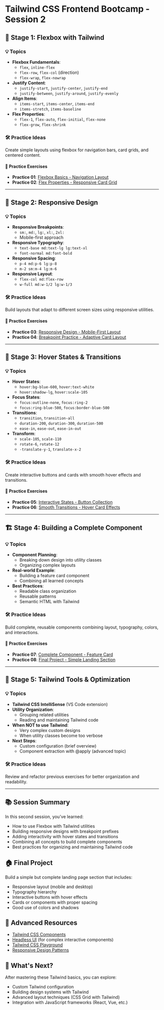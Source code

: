# Tailwind CSS Frontend Bootcamp - Session 2

## 🎯 Stage 1: Flexbox with Tailwind

### 💡 Topics

- **Flexbox Fundamentals**:
  - `flex`, `inline-flex`
  - `flex-row`, `flex-col` (direction)
  - `flex-wrap`, `flex-nowrap`
- **Justify Content**:
  - `justify-start`, `justify-center`, `justify-end`
  - `justify-between`, `justify-around`, `justify-evenly`
- **Align Items**:
  - `items-start`, `items-center`, `items-end`
  - `items-stretch`, `items-baseline`
- **Flex Properties**:
  - `flex-1`, `flex-auto`, `flex-initial`, `flex-none`
  - `flex-grow`, `flex-shrink`

### 🛠 Practice Ideas

Create simple layouts using flexbox for navigation bars, card grids, and centered content.

#### 📁 Practice Exercises
- **Practice 01**: [Flexbox Basics - Navigation Layout](practice-01/start.md)
- **Practice 02**: [Flex Properties - Responsive Card Grid](practice-02/start.md)

---

## 📱 Stage 2: Responsive Design

### 💡 Topics

- **Responsive Breakpoints**:
  - `sm:`, `md:`, `lg:`, `xl:`, `2xl:`
  - Mobile-first approach
- **Responsive Typography**:
  - `text-base md:text-lg lg:text-xl`
  - `font-normal md:font-bold`
- **Responsive Spacing**:
  - `p-4 md:p-6 lg:p-8`
  - `m-2 sm:m-4 lg:m-6`
- **Responsive Layout**:
  - `flex-col md:flex-row`
  - `w-full md:w-1/2 lg:w-1/3`

### 🛠 Practice Ideas

Build layouts that adapt to different screen sizes using responsive utilities.

#### 📁 Practice Exercises
- **Practice 03**: [Responsive Design - Mobile-First Layout](practice-03/start.md)
- **Practice 04**: [Breakpoint Practice - Adaptive Card Layout](practice-04/start.md)

---

## 🎨 Stage 3: Hover States & Transitions

### 💡 Topics

- **Hover States**:
  - `hover:bg-blue-600`, `hover:text-white`
  - `hover:shadow-lg`, `hover:scale-105`
- **Focus States**:
  - `focus:outline-none`, `focus:ring-2`
  - `focus:ring-blue-500`, `focus:border-blue-500`
- **Transitions**:
  - `transition`, `transition-all`
  - `duration-200`, `duration-300`, `duration-500`
  - `ease-in`, `ease-out`, `ease-in-out`
- **Transform**:
  - `scale-105`, `scale-110`
  - `rotate-6`, `rotate-12`
  - `-translate-y-1`, `translate-x-2`

### 🛠 Practice Ideas

Create interactive buttons and cards with smooth hover effects and transitions.

#### 📁 Practice Exercises
- **Practice 05**: [Interactive States - Button Collection](practice-05/start.md)
- **Practice 06**: [Smooth Transitions - Hover Card Effects](practice-06/start.md)

---

## 🏗️ Stage 4: Building a Complete Component

### 💡 Topics

- **Component Planning**:
  - Breaking down design into utility classes
  - Organizing complex layouts
- **Real-world Example**:
  - Building a feature card component
  - Combining all learned concepts
- **Best Practices**:
  - Readable class organization
  - Reusable patterns
  - Semantic HTML with Tailwind

### 🛠 Practice Ideas

Build complete, reusable components combining layout, typography, colors, and interactions.

#### 📁 Practice Exercises
- **Practice 07**: [Complete Component - Feature Card](practice-07/start.md)
- **Practice 08**: [Final Project - Simple Landing Section](practice-08/start.md)

---

## 🚀 Stage 5: Tailwind Tools & Optimization

### 💡 Topics

- **Tailwind CSS IntelliSense** (VS Code extension)
- **Utility Organization**:
  - Grouping related utilities
  - Reading and maintaining Tailwind code
- **When NOT to use Tailwind**:
  - Very complex custom designs
  - When utility classes become too verbose
- **Next Steps**:
  - Custom configuration (brief overview)
  - Component extraction with @apply (advanced topic)

### 🛠 Practice Ideas

Review and refactor previous exercises for better organization and readability.

---

## 📚 Session Summary

In this second session, you've learned:
- How to use Flexbox with Tailwind utilities
- Building responsive designs with breakpoint prefixes
- Adding interactivity with hover states and transitions
- Combining all concepts to build complete components
- Best practices for organizing and maintaining Tailwind code

## 🏠 Final Project

Build a simple but complete landing page section that includes:
- Responsive layout (mobile and desktop)
- Typography hierarchy
- Interactive buttons with hover effects
- Cards or components with proper spacing
- Good use of colors and shadows

## 🔗 Advanced Resources

- [Tailwind CSS Components](https://tailwindui.com/components)
- [Headless UI](https://headlessui.com/) (for complex interactive components)
- [Tailwind CSS Playground](https://play.tailwindcss.com/)
- [Responsive Design Patterns](https://tailwindcss.com/docs/responsive-design)

## 🎯 What's Next?

After mastering these Tailwind basics, you can explore:
- Custom Tailwind configuration
- Building design systems with Tailwind
- Advanced layout techniques (CSS Grid with Tailwind)
- Integration with JavaScript frameworks (React, Vue, etc.)
